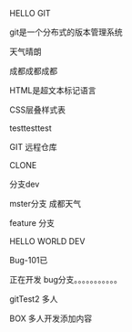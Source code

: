 HELLO   GIT

git是一个分布式的版本管理系统

天气晴朗

成都成都成都

HTML是超文本标记语言

CSS层叠样式表

testtesttest

GIT 远程仓库

CLONE

分支dev

mster分支 成都天气

feature 分支

HELLO WORLD DEV

Bug-101已

正在开发   bug分支。。。。。。。。。。。

gitTest2 多人

BOX 多人开发添加内容